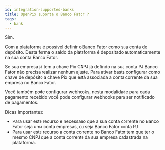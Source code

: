 ```yaml
---
id: integration-supported-banks
title: OpenPix suporta o Banco Fator ?
tags:
  - bank
---
```


Sim.

Com a plataforma é possível definir o Banco Fator como sua conta de depósito. Desta forma o saldo da plataforma é depositado automaticamente na sua conta Banco Fator.

Se sua empresa já tem a chave Pix CNPJ já defindo na sua conta PJ Banco Fator não precisa realizar nenhum ajuste. Para ativar basta configurar como chave de depósito a chave Pix que está associada a conta corrente da sua empresa no Banco Fator.

Você também pode configurar webhooks, nesta modalidade para cada pagamento recebido você pode configurar webhooks para ser notificado de pagamentos.

Dicas Importantes:

- Para usar este recurso é necessário que a sua conta corrente no Banco Fator seja uma conta empresas, ou seja Banco Fator conta PJ
- Para usar este recurso a conta corrente no Banco Fator tem que ter o mesmo CNPJ que a conta corrente da sua empresa cadastrada na plataforma.
